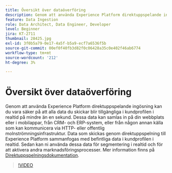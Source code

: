 ```yaml
---
title: Översikt över dataöverföring
description: Genom att använda Experience Platform direktuppspelande ingösning kan du vara säker på att alla data du skickar blir tillgängliga i kundprofilen i realtid på mindre än en sekund. Dessa data kan samlas in på din webbplats eller i mobilappar, från CRM- och ERP-system, eller från någon annan källa som kan kommunicera via HTTP- eller offentlig molnströmningsinfrastruktur. Data som skickas genom direktuppspelning till Experience Platform sammanfogas med befintliga data i kundprofilen i realtid. Sedan kan ni använda dessa data för segmentering i realtid och för att aktivera andra marknadsföringsprocesser.
feature: Data Ingestion
role: Data Architect, Data Engineer, Developer
level: Beginner
jira: KT-2711
thumbnail: 28425.jpg
exl-id: 3f0b5a79-0e17-4a5f-b5a9-ecf7a6536f5b
source-git-commit: 00ef0f40fb3d82f0c06428a35c0e402f46ab6774
workflow-type: tm+mt
source-wordcount: '212'
ht-degree: 3%

---
```


# Översikt över dataöverföring

Genom att använda Experience Platform direktuppspelande ingösning kan du vara säker på att alla data du skickar blir tillgängliga i kundprofilen i realtid på mindre än en sekund. Dessa data kan samlas in på din webbplats eller i mobilappar, från CRM- och ERP-system, eller från någon annan källa som kan kommunicera via HTTP- eller offentlig molnströmningsinfrastruktur. Data som skickas genom direktuppspelning till Experience Platform sammanfogas med befintliga data i kundprofilen i realtid. Sedan kan ni använda dessa data för segmentering i realtid och för att aktivera andra marknadsföringsprocesser. Mer information finns på [Direktuppspelningsdokumentation](https://experienceleague.adobe.com/docs/experience-platform/ingestion/streaming/overview.html?lang=sv).

>[!VIDEO](https://video.tv.adobe.com/v/28425?learn=on)
